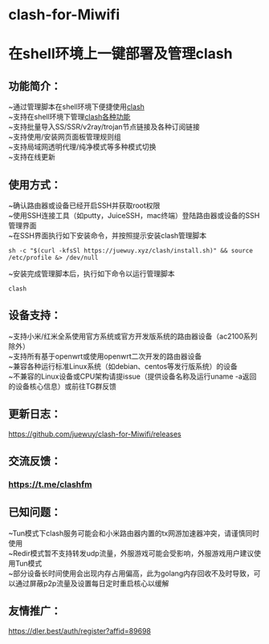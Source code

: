 # clash-for-Miwifi
在shell环境上一键部署及管理clash
=====

功能简介：
--
~通过管理脚本在shell环境下便捷使用[clash](https://github.com/Dreamacro/clash)<br>
~支持在shell环境下管理[clash各种功能](https://lancellc.gitbook.io/clash)<br>
~支持批量导入SS/SSR/v2ray/trojan节点链接及各种订阅链接<br>
~支持使用/安装网页面板管理规则组<br>
~支持局域网透明代理/纯净模式等多种模式切换<br>
~支持在线更新<br>

使用方式：
--
~确认路由器或设备已经开启SSH并获取root权限<br>
~使用SSH连接工具（如putty，JuiceSSH，mac终端）登陆路由器或设备的SSH管理界面<br>
~在SSH界面执行如下安装命令，并按照提示安装clash管理脚本<br>
```Shell
sh -c "$(curl -kfsSl https://juewuy.xyz/clash/install.sh)" && source /etc/profile &> /dev/null
```
~安装完成管理脚本后，执行如下命令以运行管理脚本<br>
```Shell
clash
```

设备支持：
--
~支持小米/红米全系使用官方系统或官方开发版系统的路由器设备（ac2100系列除外）<br>
~支持所有基于openwrt或使用openwrt二次开发的路由器设备<br>
~兼容各种运行标准Linux系统（如debian、centos等发行版系统）的设备<br>
~不兼容的Linux设备或CPU架构请提issue（提供设备名称及运行uname -a返回的设备核心信息）或前往TG群反馈<br>

更新日志：
--
https://github.com/juewuy/clash-for-Miwifi/releases

交流反馈：
--
### https://t.me/clashfm 

已知问题：
--
~Tun模式下clash服务可能会和小米路由器内置的tx网游加速器冲突，请谨慎同时使用<br>
~Redir模式暂不支持转发udp流量，外服游戏可能会受影响，外服游戏用户建议使用Tun模式<br>
~部分设备长时间使用会出现内存占用偏高，此为golang内存回收不及时导致，可以通过屏蔽p2p流量及设置每日定时重启核心以缓解<br>

友情推广：
--
https://dler.best/auth/register?affid=89698
